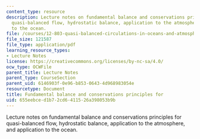 ```yaml
---
content_type: resource
description: Lecture notes on fundamental balance and conservations principles for
  quasi-balanced flow, hydrostatic balance, application to the atmosphere, and application
  to the ocean.
file: /courses/12-803-quasi-balanced-circulations-in-oceans-and-atmospheres-fall-2009/655eebced1b72cd6411526a398053b9b_MIT12_803F09_lec02.pdf
file_size: 121587
file_type: application/pdf
learning_resource_types:
- Lecture Notes
license: https://creativecommons.org/licenses/by-nc-sa/4.0/
ocw_type: OCWFile
parent_title: Lecture Notes
parent_type: CourseSection
parent_uid: 6146903f-0e96-b853-0643-4d968983054e
resourcetype: Document
title: Fundamental balance and conservations principles for
uid: 655eebce-d1b7-2cd6-4115-26a398053b9b
---
```

Lecture notes on fundamental balance and conservations principles for quasi-balanced flow, hydrostatic balance, application to the atmosphere, and application to the ocean.